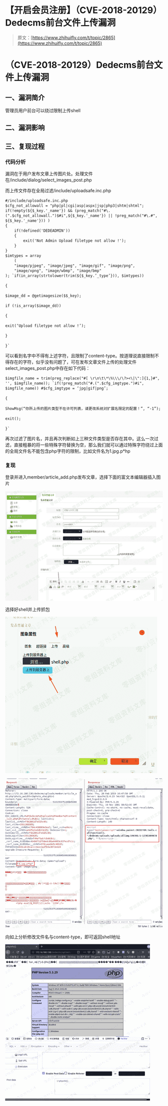 # 【开启会员注册】（CVE-2018-20129）Dedecms前台文件上传漏洞

> 原文：[https://www.zhihuifly.com/t/topic/2865](https://www.zhihuifly.com/t/topic/2865)

# （CVE-2018-20129）Dedecms前台文件上传漏洞

## 一、漏洞简介

管理员用户前台可以绕过限制上传shell

## 二、漏洞影响

## 三、复现过程

### 代码分析

漏洞在于用户发布文章上传图片处。处理文件在/include/dialog/select_images_post.php

而上传文件存在全局过滤/include/uploadsafe.inc.php

```
#/include/uploadsafe.inc.php
$cfg_not_allowall = "php|pl|cgi|asp|aspx|jsp|php3|shtm|shtml";
if(!empty(${$_key.'_name'}) && (preg_match("#\.(".$cfg_not_allowall.")$#i",${$_key.'_name'}) || !preg_match("#\.#", ${$_key.'_name'})) )
{
    if(!defined('DEDEADMIN'))
    {
        exit('Not Admin Upload filetype not allow !');
    }
}
$imtypes = array
    (
    "image/pjpeg", "image/jpeg", "image/gif", "image/png", 
    "image/xpng", "image/wbmp", "image/bmp"
); `if(in_array(strtolower(trim(${$_key.’_type’})), $imtypes))

{

$image_dd = @getimagesize($$_key);

if (!is_array($image_dd))

{

exit(‘Upload filetype not allow !’);

}

}` 
```

可以看到名字中不得有上述字符，且限制了content-type。按道理说直接限制不得存在的字符，似乎没有问题了，可在发布文章文件上传的处理文件select_images_post.php中存在如下代码：

```
$imgfile_name = trim(preg_replace("#[ \r\n\t\*\%\\\/\?><\|\":]{1,}#", '', $imgfile_name)); `if(!preg_match("#.(".$cfg_imgtype.")#i", $imgfile_name)) #$cfg_imgtype = ‘jpg|gif|png’;

{

ShowMsg(“你所上传的图片类型不在许可列表，请更改系统对扩展名限定的配置！”, “-1”);

exit();

}` 
```

再次过滤了图片名，并且再次判断如上三种文件类型是否存在其中。这么一次过滤，直接粗暴的将一些特殊字符替换为空，那么我们就可以通过特殊字符绕过上面的全局文件名不能包含php字符的限制，比如文件名为1.jpg.p*hp

### 复现

登录并进入member/article_add.php发布文章，选择下面的富文本编辑器插入图片

![image](img/fd04846fe1d3ecad4cde4ef58324f337.png)

选择好shell并上传抓包

![image](img/c7be534f70fb1f8194f7c8d66f7ff026.png)

![image](img/4f4f0ad71c0fdd5bd3482da4f18e9062.png)

向如上分析修改文件名与content-type，即可返回shell地址

![image](img/267c859fe0731c5f89e4d28bee962f52.png)